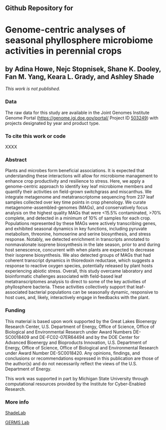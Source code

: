 ## Github Repository for
# Genome-centric analyses of seasonal phyllosphere microbiome activities in perennial crops

## by Adina Howe, Nejc Stopnisek, Shane K. Dooley, Fan M. Yang, Keara L. Grady, and Ashley Shade


<i>This work is not published.</i>


### Data
The raw data for this study are available in the Joint Genomes Institute Genome Portal (https://genome.jgi.doe.gov/portal/ Project ID [503249](https://genome.jgi.doe.gov/portal/Seadynanfunction)) with projects designated by year and product type.


### To cite this work or code
XXXX


### Abstract
Plants and microbes form beneficial associations. It is expected that understanding these interactions will allow for microbiome management to enhance crop productivity and resilience to stress.  Here, we apply a genome-centric approach to identify key leaf microbiome members and quantify their activities on field-grown switchgrass and miscanthus.  We integrate metagenome and metatranscriptome sequencing from 237 leaf samples collected over key time points in crop phenology. We curate metagenome-assembled-genomes (MAGs), and conservatively focus analysis on the highest quality MAGs that were <15.5% contaminated, >70% complete, and detected in a minimum of 10% of samples for each crop.  Populations represented by these MAGs were actively transcribing genes, and exhibited seasonal dynamics in key functions, including pyruvate metabolism, threonine, homoserine and serine biosynthesis, and stress response.  Notably, we detected enrichment in transcripts annotated to nonmavalonate isoprene biosynthesis in the late season, prior to and during host senescence, concurrent with when plants are expected to decrease their isoprene biosynthesis.  We also detected groups of MAGs that had coherent transcript dynamics in thioredoxin reductase, which suggests a response to reactive oxygen species, potentially released by plant hosts experiencing abiotic stress.  Overall, this study overcame laboratory and bioinformatic challenges associated with field-based leaf metatranscriptomes analysis to direct to some of the key activities of phyllosphere bacteria. These activities collectively support that leaf-associated bacterial populations can be seasonally dynamic, responsive to host cues, and, likely, interactively engage in feedbacks with the plant.  


### Funding
This material is based upon work supported by the Great Lakes Bioenergy Research Center, U.S. Department of Energy, Office of Science, Office of Biological and Environmental Research under Award Numbers DE-SC0018409 and DE-FC02-07ER64494 and by the DOE Center for Advanced Bioenergy and Bioproducts Innovation, U.S. Department of Energy, Office of Science, Office of Biological and Environmental Research under Award Number DE-SC0018420. Any opinions, findings, and conclusions or recommendations expressed in this publication are those of the author(s) and do not necessarily reflect the views of the U.S. Department of Energy.

This work was supported in part by Michigan State University through computational resources provided by the Institute for Cyber-Enabled Research.



### More info
[ShadeLab](http://ashley17061.wixsite.com/shadelab/home)

[GERMS Lab](http://www.germslab.org/about/)
